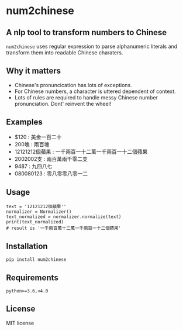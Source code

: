 # num2chinese
## A nlp tool to transform numbers to Chinese

`num2chinese` uses regular expression to parse alphanumeric literals and transform them into readable Chinese charaters.

## Why it matters
- Chinese's pronuncication has lots of exceptions.
- For Chinese numbers, a character is uttered dependent of context.
- Lots of rules are required to handle messy Chinese number pronunciation. Dont' reinvent the wheel!

## Examples
- $120 : 美金一百二十
- 200塊 : 兩百塊
- 12121212個蘋果 : 一千兩百一十二萬一千兩百一十二個蘋果
- 2002002支 : 兩百萬兩千零二支
- 9487 : 九四八七
- 080080123 : 零八零零八零一二

## Usage
```
text = '12121212個蘋果''
normalizer = Normalizer()
text_normalized = normalizer.normalize(text)
print(text_normalized)
# result is '一千兩百萬十二萬一千兩百一十二個蘋果'
```
## Installation

`pip install num2chinese`

## Requirements

`python>=3.6,<4.0`

## License
MIT license

